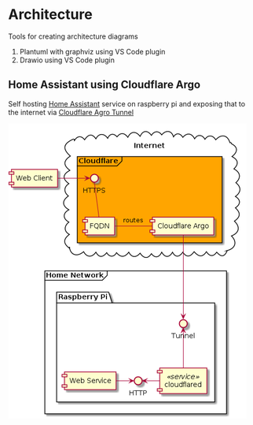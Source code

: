 # Architecture

Tools for creating architecture diagrams
1. Plantuml with graphviz using VS Code plugin
2. Drawio using VS Code plugin

## Home Assistant using Cloudflare Argo

Self hosting [Home Assistant](https://www.home-assistant.io/getting-started/) service on raspberry pi and exposing that to the internet via [Cloudflare Agro Tunnel](https://developers.cloudflare.com/argo-tunnel/reference/docker/) 

![Alt](./out/homeassistant/homeassistant.png)